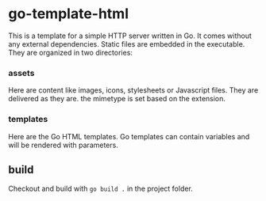 # go-template-html

This is a template for a simple HTTP server written in Go. It comes without any external dependencies.
Static files are embedded in the executable. They are organized in two directories:

### assets

Here are content like images, icons, stylesheets or Javascript files. They are delivered as they are. the mimetype is 
set based on the extension.

### templates

Here are the Go HTML templates. Go templates can contain variables and will be rendered with parameters.

## build

Checkout and build with `go build .` in the project folder.
